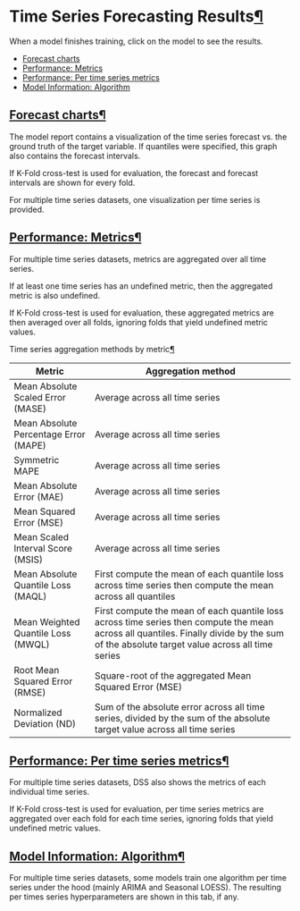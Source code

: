 Time Series Forecasting Results[¶](#time-series-forecasting-results "Permalink to this heading")
================================================================================================


When a model finishes training, click on the model to see the results.



* [Forecast charts](#forecast-charts)
* [Performance: Metrics](#performance-metrics)
* [Performance: Per time series metrics](#performance-per-time-series-metrics)
* [Model Information: Algorithm](#model-information-algorithm)




[Forecast charts](#id2)[¶](#forecast-charts "Permalink to this heading")
------------------------------------------------------------------------


The model report contains a visualization of the time series forecast vs. the ground truth of the target variable. If quantiles were specified, this graph also contains the forecast intervals.


If K\-Fold cross\-test is used for evaluation, the forecast and forecast intervals are shown for every fold.


For multiple time series datasets, one visualization per time series is provided.




[Performance: Metrics](#id3)[¶](#performance-metrics "Permalink to this heading")
---------------------------------------------------------------------------------


For multiple time series datasets, metrics are aggregated over all time series.


If at least one time series has an undefined metric, then the aggregated metric is also undefined.


If K\-Fold cross\-test is used for evaluation, these aggregated metrics are then averaged over all folds, ignoring folds that yield undefined metric values.




Time series aggregation methods by metric[¶](#id1 "Permalink to this table")




| Metric | Aggregation method |
| --- | --- |
| Mean Absolute Scaled Error (MASE) | Average across all time series |
| Mean Absolute Percentage Error (MAPE) | Average across all time series |
| Symmetric MAPE | Average across all time series |
| Mean Absolute Error (MAE) | Average across all time series |
| Mean Squared Error (MSE) | Average across all time series |
| Mean Scaled Interval Score (MSIS) | Average across all time series |
| Mean Absolute Quantile Loss (MAQL) | First compute the mean of each quantile loss across time series then compute the mean across all quantiles |
| Mean Weighted Quantile Loss (MWQL) | First compute the mean of each quantile loss across time series then compute the mean across all quantiles. Finally divide by the sum of the absolute target value across all time series |
| Root Mean Squared Error (RMSE) | Square\-root of the aggregated Mean Squared Error (MSE) |
| Normalized Deviation (ND) | Sum of the absolute error across all time series, divided by the sum of the absolute target value across all time series |




[Performance: Per time series metrics](#id4)[¶](#performance-per-time-series-metrics "Permalink to this heading")
-----------------------------------------------------------------------------------------------------------------


For multiple time series datasets, DSS also shows the metrics of each individual time series.


If K\-Fold cross\-test is used for evaluation, per time series metrics are aggregated over each fold for each time series, ignoring folds that yield undefined metric values.




[Model Information: Algorithm](#id5)[¶](#model-information-algorithm "Permalink to this heading")
-------------------------------------------------------------------------------------------------


For multiple time series datasets, some models train one algorithm per time series under the hood (mainly ARIMA and Seasonal LOESS). The resulting per times series hyperparameters are shown in this tab, if any.